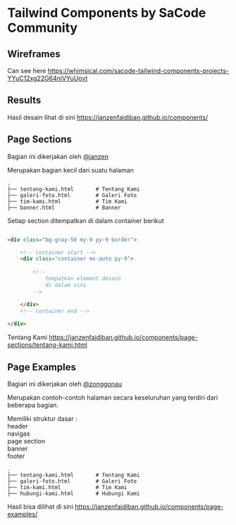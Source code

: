 # Tailwind Components by SaCode Community

## Wireframes

Can see here
https://whimsical.com/sacode-tailwind-components-projects-YYuC12xg22G64niVYuUovt

## Results

Hasil desain lihat di sini
https://janzenfaidiban.github.io/components/


## Page Sections

Bagian ini dikerjakan oleh [@janzen](https://github.com/janzenfaidiban)

Merupakan bagian kecil dari suatu halaman

    .
    ├── tentang-kami.html       # Tentang Kami
    ├── galeri-foto.html        # Galeri Foto
    ├── tim-kami.html           # Tim Kami
    ├── banner.html             # Banner

Setiap section ditempatkan di dalam container berikut

```html

<div class="bg-gray-50 my-9 py-9 border">

    <!-- container start -->
    <div class="container mx-auto py-9">
        
        <!-- 
            tempatkan element desain 
            di dalam sini 
        -->

    </div>
    <!-- container end -->
    
</div>

```

Tentang Kami
https://janzenfaidiban.github.io/components/page-sections/tentang-kami.html

## Page Examples

Bagian ini dikerjakan oleh [@zonggonau](https://github.com/zonggonau)

Merupakan contoh-contoh halaman secara keseluruhan yang terdiri dari beberapa bagian.

Memiliki struktur dasar : <br>
header <br> 
navigas <br>
page section <br> 
banner <br> 
footer

    .
    ├── tentang-kami.html       # Tentang Kami
    ├── galeri-foto.html        # Galeri Foto
    ├── tim-kami.html           # Tim Kami
    ├── hubungi-kami.html       # Hubungi Kami

Hasil bisa dilihat di sini
https://janzenfaidiban.github.io/components/page-examples/